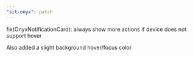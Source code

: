 ```yaml
---
"sit-onyx": patch
---
```


fix(OnyxNotificationCard): always show more actions if device does not support hover

Also added a slight background hover/focus color

